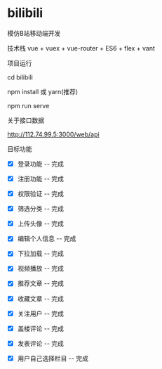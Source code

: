 # bilibili
模仿B站移动端开发



技术栈
vue + vuex + vue-router + ES6 +  flex + vant



项目运行

cd bilibili

npm install 或 yarn(推荐)

npm run serve



关于接口数据

http://112.74.99.5:3000/web/api



目标功能
- [x] 登录功能 -- 完成
- [x] 注册功能 -- 完成
- [x] 权限验证 -- 完成
- [x] 筛选分类 -- 完成
- [x] 上传头像 -- 完成
- [x] 编辑个人信息 -- 完成
- [x] 下拉加载 -- 完成
- [x] 视频播放 -- 完成
- [x] 推荐文章 -- 完成
- [x] 收藏文章 -- 完成
- [x] 关注用户 -- 完成
- [x] 盖楼评论 -- 完成
- [x] 发表评论 -- 完成
- [x] 用户自己选择栏目 -- 完成



